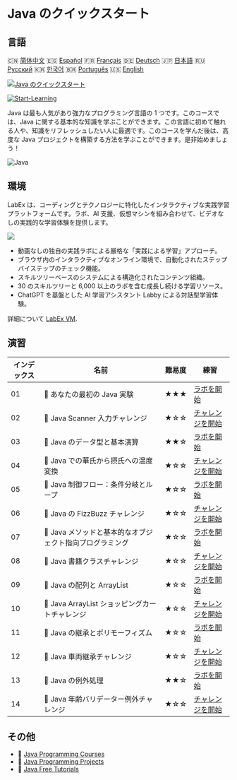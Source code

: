 # Java のクイックスタート

## 言語

🇨🇳 [简体中文](README_zh.md) 🇪🇸 [Español](README_es.md) 🇫🇷 [Français](README_fr.md) 🇩🇪 [Deutsch](README_de.md) 🇯🇵 [日本語](README_ja.md) 🇷🇺 [Русский](README_ru.md) 🇰🇷 [한국어](README_ko.md) 🇧🇷 [Português](README_pt.md) 🇺🇸 [English](README.md) 

[![Java のクイックスタート](https://cover-creator.labex.io/quick-start-with-java.png?lang=ja)](https://labex.io/ja/courses/quick-start-with-java)

[![Start-Learning](https://img.shields.io/badge/Start-Learning-whitesmoke?style=for-the-badge)](https://labex.io/ja/courses/quick-start-with-java)

Java は最も人気があり強力なプログラミング言語の 1 つです。このコースでは、Java に関する基本的な知識を学ぶことができます。この言語に初めて触れる人や、知識をリフレッシュしたい人に最適です。このコースを学んだ後は、高度な Java プロジェクトを構築する方法を学ぶことができます。是非始めましょう！

![Java](https://img.shields.io/badge/Java-whitesmoke?style=for-the-badge&logo=java)


## 環境

LabEx は、コーディングとテクノロジーに特化したインタラクティブな実践学習プラットフォームです。ラボ、AI 支援、仮想マシンを組み合わせて、ビデオなしの実践的な学習体験を提供します。

![](https://tutorial-screenshot.getvm.io/images/vm-1725247253.png)

- 動画なしの独自の実践ラボによる厳格な「実践による学習」アプローチ。
- ブラウザ内のインタラクティブなオンライン環境で、自動化されたステップバイステップのチェック機能。
- スキルツリーベースのシステムによる構造化されたコンテンツ組織。
- 30 のスキルツリーと 6,000 以上のラボを含む成長し続ける学習リソース。
- ChatGPT を基盤とした AI 学習アシスタント Labby による対話型学習体験。

詳細について [LabEx VM](https://support.labex.io/using-labex/virtual-machine).

## 演習

|   インデックス | 名前                                                     | 難易度   | 練習                                                                                                                                  |
|----------------|----------------------------------------------------------|----------|---------------------------------------------------------------------------------------------------------------------------------------|
|             01 | 📖 あなたの最初の Java 実験                              | ★★★      | <a target='_blank' href='https://labex.io/ja/tutorials/java-your-first-java-lab-411751'>ラボを開始</a>                                |
|             02 | 🎯 Java Scanner 入力チャレンジ                           | ★☆☆      | <a target='_blank' href='https://labex.io/ja/tutorials/java-java-scanner-input-challenge-413835'>チャレンジを開始</a>                 |
|             03 | 📖 Java のデータ型と基本演算                             | ★★☆      | <a target='_blank' href='https://labex.io/ja/tutorials/java-java-data-types-and-basic-operations-413744'>ラボを開始</a>               |
|             04 | 🎯 Java での華氏から摂氏への温度変換                     | ★☆☆      | <a target='_blank' href='https://labex.io/ja/tutorials/java-java-fahrenheit-to-celsius-conversion-413851'>チャレンジを開始</a>        |
|             05 | 📖 Java 制御フロー：条件分岐とループ                     | ★☆☆      | <a target='_blank' href='https://labex.io/ja/tutorials/java-java-control-flow-conditionals-and-loops-413751'>ラボを開始</a>           |
|             06 | 🎯 Java の FizzBuzz チャレンジ                           | ★☆☆      | <a target='_blank' href='https://labex.io/ja/tutorials/java-java-fizzbuzz-challenge-413852'>チャレンジを開始</a>                      |
|             07 | 📖 Java メソッドと基本的なオブジェクト指向プログラミング | ★☆☆      | <a target='_blank' href='https://labex.io/ja/tutorials/java-java-methods-and-basic-object-oriented-programming-413809'>ラボを開始</a> |
|             08 | 🎯 Java 書籍クラスチャレンジ                             | ★☆☆      | <a target='_blank' href='https://labex.io/ja/tutorials/java-java-book-class-challenge-413850'>チャレンジを開始</a>                    |
|             09 | 📖 Java の配列と ArrayList                               | ★☆☆      | <a target='_blank' href='https://labex.io/ja/tutorials/java-java-arrays-and-arraylists-413820'>ラボを開始</a>                         |
|             10 | 🎯 Java ArrayList ショッピングカートチャレンジ           | ★☆☆      | <a target='_blank' href='https://labex.io/ja/tutorials/java-java-arraylist-shopping-cart-challenge-413849'>チャレンジを開始</a>       |
|             11 | 📖 Java の継承とポリモーフィズム                         | ★☆☆      | <a target='_blank' href='https://labex.io/ja/tutorials/java-java-inheritance-and-polymorphism-413825'>ラボを開始</a>                  |
|             12 | 🎯 Java 車両継承チャレンジ                               | ★☆☆      | <a target='_blank' href='https://labex.io/ja/tutorials/java-java-vehicle-inheritance-challenge-413854'>チャレンジを開始</a>           |
|             13 | 📖 Java の例外処理                                       | ★★☆      | <a target='_blank' href='https://labex.io/ja/tutorials/java-java-exception-handling-413830'>ラボを開始</a>                            |
|             14 | 🎯 Java 年齢バリデーター例外チャレンジ                   | ★☆☆      | <a target='_blank' href='https://labex.io/ja/tutorials/java-java-age-validator-exception-challenge-413848'>チャレンジを開始</a>       |

## その他

- 🔗 [Java Programming Courses](https://github.com/labex-labs/awesome-programming-courses)
- 🔗 [Java Programming Projects](https://github.com/labex-labs/awesome-programming-projects)
- 🔗 [Java Free Tutorials](https://github.com/labex-labs/java-free-tutorials)

